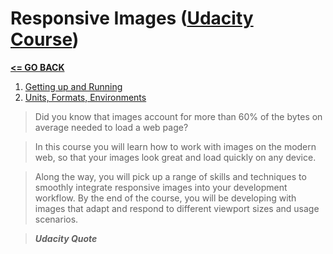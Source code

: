 # Responsive Images ([Udacity Course](https://www.udacity.com/course/responsive-images--ud882))

[__<= GO BACK__](../README.md)

1. [Getting up and Running](up-and-running/README.md)
2. [Units, Formats, Environments](units_formats_environments/README.md)


> Did you know that images account for more than 60% of the bytes on average needed to load a web page?

> In this course you will learn how to work with images on the modern web, so that your images look great and load quickly on any device.

> Along the way, you will pick up a range of skills and techniques to smoothly integrate responsive images into your development workflow. By the end of the course, you will be developing with images that adapt and respond to different viewport sizes and usage scenarios.

> *__Udacity Quote__*
